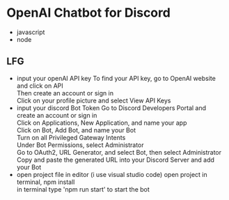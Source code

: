 # OpenAI Chatbot for Discord
- javascript
- node
## LFG
- input your openAI API key
To find your API key, go to OpenAI website and click on API <br>
Then create an account or sign in <br>
Click on your profile picture and select View API Keys <br>
- input your discord Bot Token
Go to Discord Developers Portal and create an account or sign in <br>
Click on Applications, New Application, and name your app <br>
Click on Bot, Add Bot, and name your Bot <br>
Turn on all Privileged Gateway Intents <br>
Under Bot Permissions, select Administrator <br>
Go to OAuth2, URL Generator, and select Bot, then select Administrator <br>
Copy and paste the generated URL into your Discord Server and add your Bot <br>
- open project file in editor (i use visual studio code)
open project in terminal, npm install <br>
in terminal type 'npm run start' to start the bot <br>
